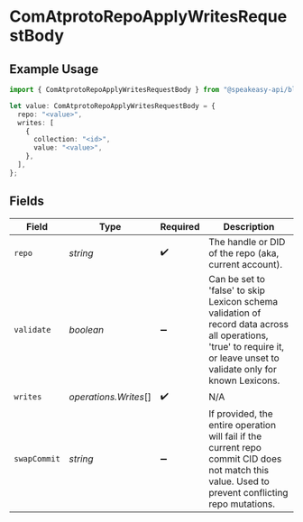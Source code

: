 # ComAtprotoRepoApplyWritesRequestBody

## Example Usage

```typescript
import { ComAtprotoRepoApplyWritesRequestBody } from "@speakeasy-api/bluesky/models/operations";

let value: ComAtprotoRepoApplyWritesRequestBody = {
  repo: "<value>",
  writes: [
    {
      collection: "<id>",
      value: "<value>",
    },
  ],
};
```

## Fields

| Field                                                                                                                                                                   | Type                                                                                                                                                                    | Required                                                                                                                                                                | Description                                                                                                                                                             |
| ----------------------------------------------------------------------------------------------------------------------------------------------------------------------- | ----------------------------------------------------------------------------------------------------------------------------------------------------------------------- | ----------------------------------------------------------------------------------------------------------------------------------------------------------------------- | ----------------------------------------------------------------------------------------------------------------------------------------------------------------------- |
| `repo`                                                                                                                                                                  | *string*                                                                                                                                                                | :heavy_check_mark:                                                                                                                                                      | The handle or DID of the repo (aka, current account).                                                                                                                   |
| `validate`                                                                                                                                                              | *boolean*                                                                                                                                                               | :heavy_minus_sign:                                                                                                                                                      | Can be set to 'false' to skip Lexicon schema validation of record data across all operations, 'true' to require it, or leave unset to validate only for known Lexicons. |
| `writes`                                                                                                                                                                | *operations.Writes*[]                                                                                                                                                   | :heavy_check_mark:                                                                                                                                                      | N/A                                                                                                                                                                     |
| `swapCommit`                                                                                                                                                            | *string*                                                                                                                                                                | :heavy_minus_sign:                                                                                                                                                      | If provided, the entire operation will fail if the current repo commit CID does not match this value. Used to prevent conflicting repo mutations.                       |